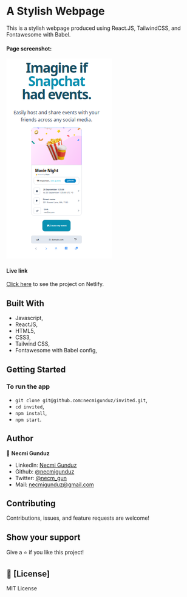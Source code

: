 # A Stylish Webpage
This is a stylish webpage produced using React.JS, TailwindCSS, and Fontawesome with Babel.

#### Page screenshot: 
![screenshot](https://github.com/necmigunduz/invited/blob/master/src/assets/screenshot.png)

#### Live link
[Click here](https://63318228b509fc0868dae76c--dainty-lokum-f3d381.netlify.app/) to see the project on Netlify.

## Built With

- Javascript,
- ReactJS,
- HTML5,
- CSS3,
- Tailwind CSS,
- Fontawesome with Babel config,


## Getting Started
### To run the app
- `git clone git@github.com:necmigunduz/invited.git`,
- `cd invited`,
- `npm install`,
- `npm start`.

## Author

👤 **Necmi Gunduz**

- LinkedIn: [Necmi Gunduz](https://www.linkedin.com/in/necmigunduz/)
- Github: [@necmigunduz](https://github.com/necmigunduz/)
- Twitter: [@necm_gun](https://twitter.com/necm_gun)
- Mail: [necmigunduz@gmail.com](necmigunduz@gmail.com)

## Contributing

Contributions, issues, and feature requests are welcome!

## Show your support

Give a ⭐️ if you like this project!

## 📝 [License]

MIT License